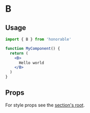 # B

## Usage

```jsx
import { B } from 'honorable'

function MyComponent() {
  return (
    <B>
      Hello world
    </B>
  )
}
```

## Props

For style props see the [section's root](/components/html-tags).
